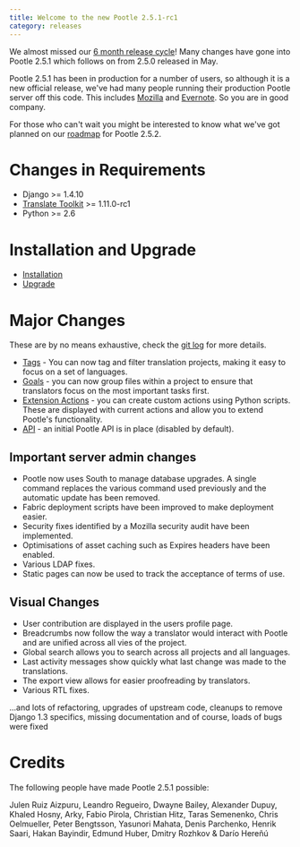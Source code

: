 ```yaml
---
title: Welcome to the new Pootle 2.5.1-rc1
category: releases
---
```

We almost missed our [6 month release
cycle](http://docs.translatehouse.org/projects/pootle/en/latest/developers/release.html#principles)!
Many changes have gone into Pootle 2.5.1 which follows on from 2.5.0 released
in May.

Pootle 2.5.1 has been in production for a number of users, so although it is a
new official release, we've had many people running their production Pootle
server off this code.  This includes [Mozilla](http://mozilla.locamotion.org/)
and [Evernote](http://translate.evernote.com/pootle/). So you are in good
company.

For those who can't wait you might be interested to know what we've got planned
on our
[roadmap](http://docs.translatehouse.org/projects/pootle/en/latest/developers/roadmap.html)
for Pootle 2.5.2.

Changes in Requirements
=======================
- Django >= 1.4.10
- [Translate Toolkit](http://toolkit.translatehouse.org/download.html) >=
  1.11.0-rc1
- Python >= 2.6

Installation and Upgrade
========================
- [Installation](http://docs.translatehouse.org/projects/pootle/en/latest/server/installation.html)
- [Upgrade](http://docs.translatehouse.org/projects/pootle/en/latest/server/upgrading.html)

Major Changes
=============

These are by no means exhaustive, check the [git
log](https://github.com/translate/pootle/compare/stable%2F2.5.0...2.5.1-rc1)
for more details.

- [Tags](http://docs.translatehouse.org/projects/pootle/en/latest/features/tags.html) -
  You can now tag and filter translation projects, making it easy to focus on a
  set of languages.
- [Goals](http://docs.translatehouse.org/projects/pootle/en/latest/features/goals.html) -
  you can now group files within a project to ensure that translators focus on
  the most important tasks first.
- [Extension Actions](http://docs.translatehouse.org/projects/pootle/en/latest/features/actions.html) -
  you can create custom actions using Python scripts. These are displayed with
  current actions and allow you to extend Pootle's functionality.
- [API](http://docs.translatehouse.org/projects/pootle/en/latest/api/index.html) -
  an initial Pootle API is in place (disabled by default).


Important server admin changes
------------------------------
- Pootle now uses South to manage database upgrades.  A single command replaces
  the various command used previously and the automatic update has been
  removed.
- Fabric deployment scripts have been improved to make deployment easier.
- Security fixes identified by a Mozilla security audit have been implemented.
- Optimisations of asset caching such as Expires headers have been enabled.
- Various LDAP fixes.
- Static pages can now be used to track the acceptance of terms of use.


Visual Changes
--------------
- User contribution are displayed in the users profile page.
- Breadcrumbs now follow the way a translator would interact with Pootle and
  are unified across all vies of the project.
- Global search allows you to search across all projects and all languages.
- Last activity messages show quickly what last change was made to the
  translations.
- The export view allows for easier proofreading by translators.
- Various RTL fixes.


...and lots of refactoring, upgrades of upstream code, cleanups to remove
Django 1.3 specifics, missing documentation and of course, loads of bugs were
fixed

Credits
=======
The following people have made Pootle 2.5.1 possible:

Julen Ruiz Aizpuru, Leandro Regueiro, Dwayne Bailey, Alexander Dupuy, Khaled
Hosny, Arky, Fabio Pirola, Christian Hitz, Taras Semenenko, Chris Oelmueller,
Peter Bengtsson, Yasunori Mahata, Denis Parchenko, Henrik Saari, Hakan
Bayindir, Edmund Huber, Dmitry Rozhkov & Darío Hereñú
